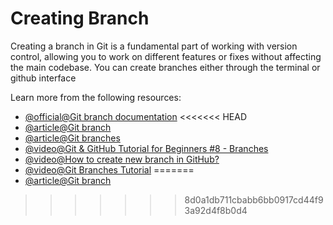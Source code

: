 # Creating Branch

Creating a branch in Git is a fundamental part of working with version control, allowing you to work on different features or fixes without affecting the main codebase. You can create branches either through the terminal or github interface

Learn more from the following resources:

- [@official@Git branch documentation](https://git-scm.com/docs/git-branch)
<<<<<<< HEAD
- [@article@Git branch](https://www.atlassian.com/git/tutorials/using-branches#:~:text=Git%20branches%20are%20effectively%20a,branch%20to%20encapsulate%20your%20changes.)
- [@article@Git branches](https://www.w3schools.com/git/git_branch.asp?remote=github)
- [@video@Git & GitHub Tutorial for Beginners #8 - Branches](https://youtu.be/QV0kVNvkMxc?si=MZU-BKIVBOWjhG66)
- [@video@How to create new branch in GitHub?](https://youtu.be/Wbz8zM_5iCc?si=mYCgfsHQ8DqsVuF8)
- [@video@Git Branches Tutorial](https://youtu.be/e2IbNHi4uCI?si=vvA9TCemeyzZ3XGI)
=======
- [@article@Git branch](https://www.atlassian.com/git/tutorials/using-branches)
>>>>>>> 8d0a1db711cbabb6bb0917cd44f93a92d4f8b0d4
